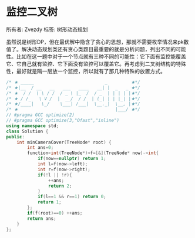 # 监控二叉树

所有者: Zvezdy
标签: 树形动态规划

虽然说是树形DP，但在最优解中隐含了贪心的思想，那就不需要枚举情况来pk数值了。解决动态规划类还有贪心类题目最重要的就是分析问题，列出不同的可能性。比如在这一题中对于一个节点就有三种不同的可能性：它下面有监控能覆盖它、它自己就有监控、它下面没有监控可以覆盖它。再考虑到二叉树结构的特殊性，最好就是隔一层放一个监控，所以就有了那几种特殊的放置方式。

```cpp
/* ★ _____                           _         ★*/
/* ★|__  / __   __   ___   ____   __| |  _   _ ★*/
/* ★  / /  \ \ / /  / _ \ |_  /  / _  | | | | |★*/
/* ★ / /_   \ V /  |  __/  / /  | (_| | | |_| |★*/
/* ★/____|   \_/    \___| /___|  \__._|  \__, |★*/
/* ★                                     |___/ ★*/
// #pragma GCC optimize(2)
// #pragma GCC optimize(3,"Ofast","inline")
using namespace std;
class Solution {
public:
    int minCameraCover(TreeNode* root) {
        int ans=0;
        function<int(TreeNode*)>f=[&](TreeNode* now)->int{
            if(now==nullptr) return 1;
            int l=f(now->left);
            int r=f(now->right);
            if(!l || !r){
                ++ans;
                return 2;
            }
            if(l==1 && r==1) return 0;
            return 1;
        };
        if(f(root)==0) ++ans;
        return ans;
    }
};
```
